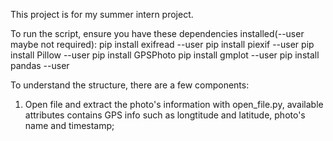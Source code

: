 This project is for my summer intern project. 

To run the script, ensure you have these dependencies installed(--user maybe not required):
pip install exifread --user
pip install piexif --user
pip install Pillow --user
pip install GPSPhoto
pip install gmplot --user
pip install pandas --user


To understand the structure, there are a few components:
1. Open file and extract the photo's information with open_file.py, available attributes contains GPS info such as 
    longtitude and latitude, photo's name and timestamp;
    


